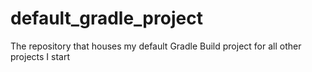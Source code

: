 # default_gradle_project
The repository that houses my default Gradle Build project for all other projects I start
